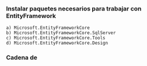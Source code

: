<!DOCTYPE html>
<html>

<head>
  <meta charset="utf-8">
  <meta name="viewport" content="width=device-width, initial-scale=1.0">
  <!-- <title>Welcome file</title>-->
  <link rel="stylesheet" href="https://stackedit.io/style.css" />
</head>

<body class="stackedit">
  <div class="stackedit__html"><h3 id="instalar-paquetes-necesarios-para-trabajar-con-entityframework">Instalar paquetes necesarios para trabajar con EntityFramework</h3>
<pre><code>a) Microsoft.EntityFrameworkCore
b) Microsoft.EntityFrameworkCore.SqlServer
c) Microsoft.EntityFrameworkCore.Tools
d) Microsoft.EntityFrameworkCore.Design
</code></pre>
<h3 id="cadena-de-conexión">Cadena de 
